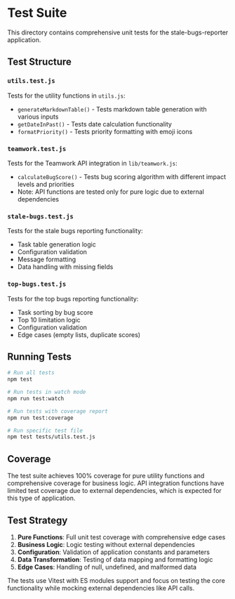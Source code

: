 # Test Suite

This directory contains comprehensive unit tests for the stale-bugs-reporter application.

## Test Structure

### `utils.test.js`
Tests for the utility functions in `utils.js`:
- `generateMarkdownTable()` - Tests markdown table generation with various inputs
- `getDateInPast()` - Tests date calculation functionality 
- `formatPriority()` - Tests priority formatting with emoji icons

### `teamwork.test.js`
Tests for the Teamwork API integration in `lib/teamwork.js`:
- `calculateBugScore()` - Tests bug scoring algorithm with different impact levels and priorities
- Note: API functions are tested only for pure logic due to external dependencies

### `stale-bugs.test.js`
Tests for the stale bugs reporting functionality:
- Task table generation logic
- Configuration validation 
- Message formatting
- Data handling with missing fields

### `top-bugs.test.js`
Tests for the top bugs reporting functionality:
- Task sorting by bug score
- Top 10 limitation logic
- Configuration validation
- Edge cases (empty lists, duplicate scores)

## Running Tests

```bash
# Run all tests
npm test

# Run tests in watch mode
npm run test:watch

# Run tests with coverage report
npm run test:coverage

# Run specific test file
npm test tests/utils.test.js
```

## Coverage

The test suite achieves 100% coverage for pure utility functions and comprehensive coverage for business logic. API integration functions have limited test coverage due to external dependencies, which is expected for this type of application.

## Test Strategy

1. **Pure Functions**: Full unit test coverage with comprehensive edge cases
2. **Business Logic**: Logic testing without external dependencies 
3. **Configuration**: Validation of application constants and parameters
4. **Data Transformation**: Testing of data mapping and formatting logic
5. **Edge Cases**: Handling of null, undefined, and malformed data

The tests use Vitest with ES modules support and focus on testing the core functionality while mocking external dependencies like API calls.